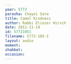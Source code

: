 ```yaml
---
year: 5772
parasha: Chayei Sara
title: Camel Kindness
author: Rabbi Eliezer Hirsch
date: 2011-11-19
id: 57721051
filename: 5772-105-1
layout: audio
moment: 
shabbat: 
occasion: 
---
```

